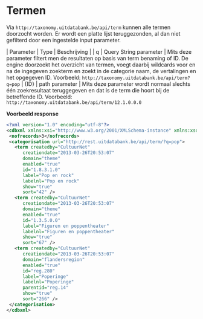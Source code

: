 ---
---

# Termen

Via ```http://taxonomy.uitdatabank.be/api/term``` kunnen alle termen doorzocht worden. Er wordt een platte lijst teruggezonden, al dan niet gefilterd door een ingestelde input parameter.

| Parameter | Type | Beschrijving |
| q | Query String parameter | Mits deze parameter filtert men de resultaten op basis van term benaming of ID. De engine doorzoekt het overzicht van termen,  voegt daarbij wildcards voor en na de ingegeven zoekterm en zoekt in de categorie naam, de vertalingen en het opgegeven ID. Voorbeeld: ```http://taxonomy.uitdatabank.be/api/term?q=pop```
| {ID} | path parameter | Mits deze parameter wordt normaal slechts één zoekresultaat teruggegeven en dat is de term die hoort bij de betreffende ID. Voorbeeld: ```http://taxonomy.uitdatabank.be/api/term/12.1.0.0.0```

**Voorbeeld response**

~~~ xml
<?xml version="1.0" encoding="utf-8"?>
<cdbxml xmlns:xsi="http://www.w3.org/2001/XMLSchema-instance" xmlns:xsd="http://www.w3.org/2001/XMLSchema" xmlns="http://www.cultuurdatabank.com/XMLSchema/CdbXSD/3.2/FINAL">
 <nofrecords>3</nofrecords>
 <categorisation url="http://rest.uitdatabank.be/api/term/?q=pop">
   <term createdby="CultuurNet"
      creationdate="2013-03-26T20:53:07"
      domain="theme"
      enabled="true"
      id="1.8.3.1.0"
      label="Pop en rock"
      labelnl="Pop en rock"
      show="true"
      sort="42" />
   <term createdby="CultuurNet"
      creationdate="2013-03-26T20:53:07"
      domain="theme"
      enabled="true"
      id="1.3.5.0.0"
      label="Figuren en poppentheater"
      labelnl="Figuren en poppentheater"
      show="true"
      sort="67" />
   <term createdby="CultuurNet"
      creationdate="2013-03-26T20:53:07"
      domain="flandersregion"
      enabled="true"
      id="reg.280"
      label="Poperinge"
      labelnl="Poperinge"
      parentid="reg.14"
      show="true"
      sort="266" />
 </categorisation>
</cdbxml>
~~~
